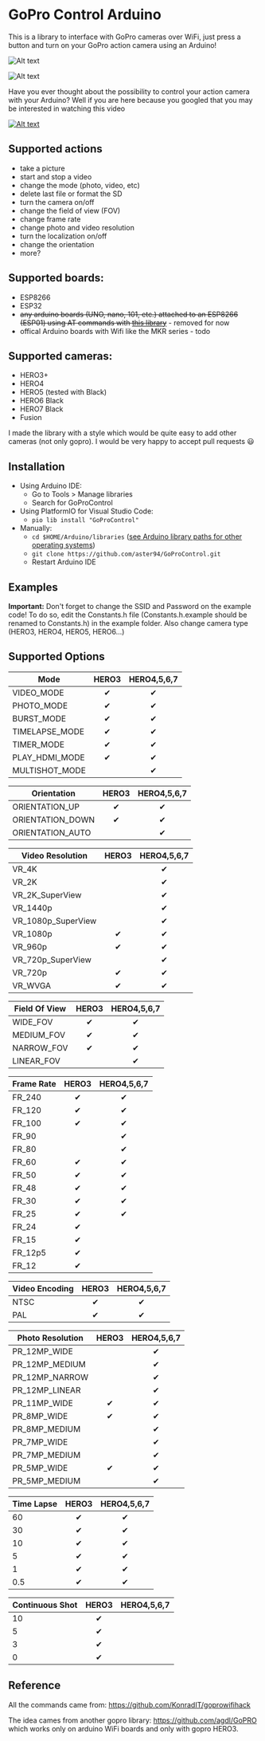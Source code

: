 # GoPro Control Arduino

This is a library to interface with GoPro cameras over WiFi, just press a button and turn on your GoPro action camera using an Arduino!

![Alt text](/extras/gopro3_and_nodemcu.jpg?raw=true "GoPro3")

![Alt text](/extras/gopros_and_esps.jpg?raw=true "GoPro4")

Have you ever thought about the possibility to control your action camera with your Arduino? Well if you are here because you googled that you may be interested in watching this video

[![Alt text](https://img.youtube.com/vi/PuM-ZQ2tMW0/0.jpg)](https://www.youtube.com/watch?v=PuM-ZQ2tMW0)

## Supported actions

- take a picture
- start and stop a video
- change the mode (photo, video, etc)
- delete last file or format the SD
- turn the camera on/off
- change the field of view (FOV)
- change frame rate
- change photo and video resolution
- turn the localization on/off
- change the orientation
- more?

## Supported boards:

- ESP8266
- ESP32
- ~~any arduino boards (UNO, nano, 101, etc.) attached to an ESP8266 (ESP01) using AT commands with [this library](https://github.com/bportaluri/WiFiEsp)~~ - removed for now
- offical Arduino boards with Wifi like the MKR series - todo

## Supported cameras:

- HERO3+
- HERO4
- HERO5 (tested with Black)
- HERO6 Black
- HERO7 Black
- Fusion

I made the library with a style which would be quite easy to add other cameras (not only gopro). I would be very happy to accept pull requests 😃

## Installation

- Using Arduino IDE:
	- Go to Tools > Manage libraries 
	- Search for GoProControl
- Using PlatformIO for Visual Studio Code:
	- ````pio lib install "GoProControl"````
- Manually:
	- ````cd $HOME/Arduino/libraries```` ([see Arduino library paths for other operating systems](https://www.arduino.cc/en/hacking/libraries))
	- ````git clone https://github.com/aster94/GoProControl.git````
	- Restart Arduino IDE

## Examples

**Important:** Don't forget to change the SSID and Password on the example code! To do so, edit the Constants.h file (Constants.h.example should be renamed to Constants.h) in the example folder. Also change camera type (HERO3, HERO4, HERO5, HERO6...)

## Supported Options

| Mode | HERO3 | HERO4,5,6,7 |
| --- | :---: | :---: |
| VIDEO_MODE | ✔ | ✔ |
| PHOTO_MODE | ✔ | ✔ |
| BURST_MODE | ✔  | ✔ |
| TIMELAPSE_MODE | ✔ | ✔ |
| TIMER_MODE | ✔  | ✔ |
| PLAY_HDMI_MODE | ✔ | ✔ |
| MULTISHOT_MODE |  | ✔ |

| Orientation | HERO3 | HERO4,5,6,7 |
| --- | :---: | :---: |
| ORIENTATION_UP | ✔ | ✔ |
| ORIENTATION_DOWN | ✔ | ✔ |
| ORIENTATION_AUTO |  | ✔ |

| Video Resolution | HERO3 | HERO4,5,6,7 |
| --- | :---: | :---: |
| VR_4K |  | ✔ |
| VR_2K |  | ✔ |
| VR_2K_SuperView |  | ✔ |
| VR_1440p |  | ✔ |
| VR_1080p_SuperView |  | ✔ |
| VR_1080p | ✔ | ✔ |
| VR_960p | ✔ | ✔ |
| VR_720p_SuperView |  | ✔ |
| VR_720p | ✔ | ✔ |
| VR_WVGA | ✔ | ✔ |

| Field Of View | HERO3 | HERO4,5,6,7 |
| --- | :---: | :---: |
| WIDE_FOV | ✔ | ✔ |
| MEDIUM_FOV | ✔ | ✔ |
| NARROW_FOV | ✔ | ✔ |
| LINEAR_FOV |  | ✔ |

| Frame Rate | HERO3 | HERO4,5,6,7 |
| --- | :---: | :---: |
| FR_240 | ✔ | ✔ |
| FR_120 | ✔ | ✔ |
| FR_100 | ✔ | ✔ |
| FR_90 |  | ✔ |
| FR_80 |  | ✔ |
| FR_60 | ✔ | ✔ |
| FR_50 | ✔ | ✔ |
| FR_48 | ✔ | ✔ |
| FR_30 | ✔ | ✔ |
| FR_25 | ✔ | ✔ |
| FR_24 | ✔ |  |
| FR_15 | ✔ |  |
| FR_12p5 | ✔ |  |
| FR_12 | ✔ |  |

| Video Encoding | HERO3 | HERO4,5,6,7 |
| --- | :---: | :---: |
| NTSC | ✔ | ✔ |
| PAL | ✔ | ✔ |

| Photo Resolution | HERO3 | HERO4,5,6,7 |
| --- | :---: | :---: |
| PR_12MP_WIDE |  | ✔ |
| PR_12MP_MEDIUM |  | ✔ |
| PR_12MP_NARROW |  | ✔ |
| PR_12MP_LINEAR |  | ✔ |
| PR_11MP_WIDE | ✔ | ✔ |
| PR_8MP_WIDE | ✔ | ✔ |
| PR_8MP_MEDIUM |  | ✔ |
| PR_7MP_WIDE |  | ✔ |
| PR_7MP_MEDIUM |  | ✔ |
| PR_5MP_WIDE | ✔ | ✔ |
| PR_5MP_MEDIUM |  | ✔ |

| Time Lapse | HERO3 | HERO4,5,6,7 |
| --- | :---: | :---: |
| 60 | ✔ | ✔ |
| 30 | ✔ | ✔ |
| 10 | ✔ | ✔ |
| 5 | ✔ | ✔ |
| 1 | ✔ | ✔ |
| 0.5 | ✔ | ✔ |

| Continuous Shot | HERO3 | HERO4,5,6,7 |
| --- | :---: | :---: |
| 10 | ✔ |  |
| 5 | ✔ |  |
| 3 | ✔ |  |
| 0 | ✔ |  |


## Reference

All the commands came from: https://github.com/KonradIT/goprowifihack

The idea cames from another gopro library: https://github.com/agdl/GoPRO which works only on arduino WiFi boards and only with gopro HERO3.
